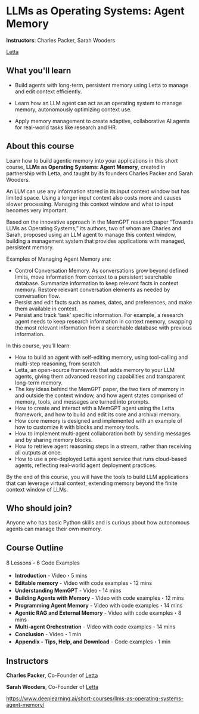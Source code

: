 # LLMs as Operating Systems: Agent Memory

__Instructors__: Charles Packer, Sarah Wooders

[Letta](https://www.letta.com/)

## What you'll learn

* Build agents with long-term, persistent memory using Letta to manage and edit context efficiently.

* Learn how an LLM agent can act as an operating system to manage memory, autonomously optimizing context use.

* Apply memory management to create adaptive, collaborative AI agents for real-world tasks like research and HR.

## About this course

Learn how to build agentic memory into your applications in this short course, __LLMs as Operating Systems: Agent Memory__, created in partnership with Letta, and taught by its founders Charles Packer and Sarah Wooders.

An LLM can use any information stored in its input context window but has limited space. Using a longer input context also costs more and causes slower processing. Managing this context window and what to input becomes very important.

Based on the innovative approach in the MemGPT research paper “Towards LLMs as Operating Systems,” its authors, two of whom are Charles and Sarah, proposed using an LLM agent to manage this context window, building a management system that provides applications with managed, persistent memory. 

Examples of Managing Agent Memory are:

* Control Conversation Memory. As conversations grow beyond defined limits, move information from context to a persistent searchable database. Summarize information to keep relevant facts in context memory. Restore relevant conversation elements as needed by conversation flow.
* Persist and edit facts such as names, dates, and preferences, and make them available in context.
* Persist and track ‘task’ specific information. For example, a research agent needs to keep research information in context memory, swapping the most relevant information from a searchable database with previous information.

In this course, you’ll learn: 

* How to build an agent with self-editing memory, using tool-calling and multi-step reasoning, from scratch.
* Letta, an open-source framework that adds memory to your LLM agents, giving them advanced reasoning capabilities and transparent long-term memory.
* The key ideas behind the MemGPT paper, the two tiers of memory in and outside the context window, and how agent states comprised of memory, tools, and messages are turned into prompts.
* How to create and interact with a MemGPT agent using the Letta framework, and how to build and edit its core and archival memory.
* How core memory is designed and implemented with an example of how to customize it with blocks and memory tools.
* How to implement multi-agent collaboration both by sending messages and by sharing memory blocks.
* How to retrieve agent reasoning steps in a stream, rather than receiving all outputs at once.
* How to use a pre-deployed Letta agent service that runs cloud-based agents, reflecting real-world agent deployment practices.

By the end of this course, you will have the tools to build LLM applications that can leverage virtual context, extending memory beyond the finite context window of LLMs.

## Who should join?

Anyone who has basic Python skills and is curious about how autonomous agents can manage their own memory.

## Course Outline
8 Lessons・6 Code Examples

* __Introduction__ - Video・5 mins
* __Editable memory__ - Video with code examples・12 mins
* __Understanding MemGPT__ - Video・14 mins
* __Building Agents with Memory__ - Video with code examples・12 mins
* __Programming Agent Memory__ - Video with code examples・14 mins
* __Agentic RAG and External Memory__ - Video with code examples・8 mins
* __Multi-agent Orchestration__ - Video with code examples・14 mins
* __Conclusion__ - Video・1 min
* __Appendix - Tips, Help, and Download__ - Code examples・1 min

## Instructors
__Charles Packer__,
Co-Founder of [Letta](https://www.letta.com/)

__Sarah Wooders__,
Co-Founder of [Letta](https://www.letta.com/)

https://www.deeplearning.ai/short-courses/llms-as-operating-systems-agent-memory/
